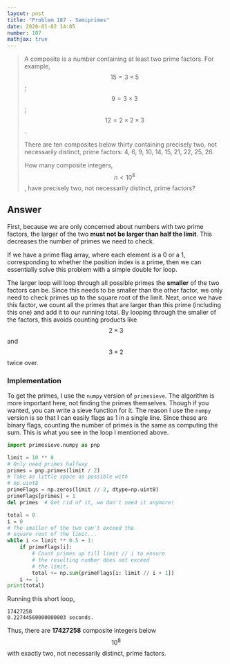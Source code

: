```yaml
---
layout: post
title: "Problem 187 - Semiprimes"
date: 2020-01-02 14:05
number: 187
mathjax: true
---
```


> A composite is a number containing at least two prime factors. For example, $$15=3\times5$$; $$9=3\times 3$$; $$12=2\times 2\times 3$$.
>
> There are ten composites below thirty containing precisely two, not necessarily distinct, prime factors: 4, 6, 9, 10, 14, 15, 21, 22, 25, 26.
>
> How many composite integers, $$n<10^8$$, have precisely two, not necessarily distinct, prime factors?

<!--more-->

## Answer

First, because we are only concerned about numbers with two prime factors, the larger of the two **must not be larger than half the limit**. This decreases the number of primes we need to check. 

If we have a prime flag array, where each element is a 0 or a 1, corresponding to whether the position index is a prime, then we can essentially solve this problem with a simple double for loop.

The larger loop will loop through all possible primes the **smaller** of the two factors can be. Since this needs to be smaller than the other factor, we only need to check primes up to the square root of the limit. Next, once we have this factor, we count all the primes that are larger than this prime (including this one) and add it to our running total. By looping through the smaller of the factors, this avoids counting products like $$2\times 3$$ and $$3\times 2$$ twice over.

### Implementation

To get the primes, I use the `numpy` version of `primesieve`. The algorithm is more important here, not finding the primes themselves. Though if you wanted, you can write a sieve function for it. The reason I use the `numpy` version is so that I can easily flags as 1 in a single line. Since these are binary flags, counting the number of primes is the same as computing the sum. This is what you see in the loop I mentioned above.

```python
import primesieve.numpy as pnp

limit = 10 ** 8
# Only need primes halfway
primes = pnp.primes(limit / 2)
# Take as little space as possible with
# np.uint8
primeFlags = np.zeros(limit // 2, dtype=np.uint8)
primeFlags[primes] = 1
del primes  # Get rid of it, we don't need it anymore!

total = 0
i = 0
# The smaller of the two can't exceed the 
# square root of the limit...
while i <= limit ** 0.5 + 1:
    if primeFlags[i]:
        # Count primes up till limit // i to ensure
        # the resulting number does not exceed
        # the limit.
        total += np.sum(primeFlags[i: limit // i + 1])
    i += 1
print(total)
```

Running this short loop,

```
17427258
0.22744560000000003 seconds.
```

Thus, there are **17427258** composite integers below $$10^8$$ with exactly two, not necessarily distinct, prime factors.